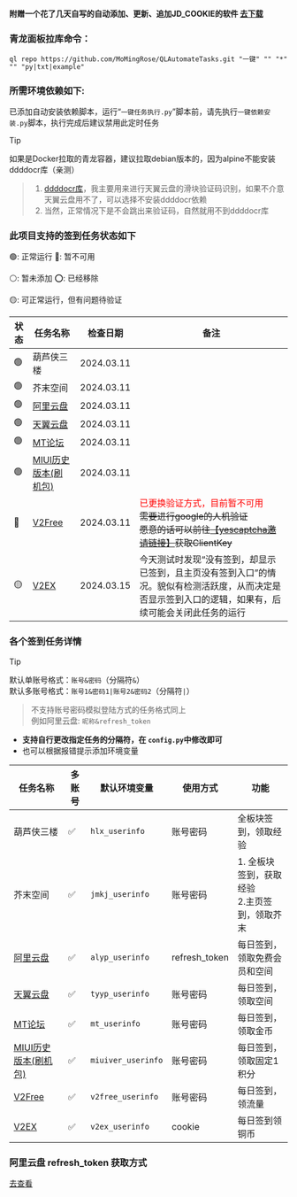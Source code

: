 #### 附赠一个花了几天自写的自动添加、更新、追加JD_COOKIE的软件 [去下载](https://github.com/MoMingRose/QLAutomateTasks/releases)

### 青龙面板拉库命令：

```shell
ql repo https://github.com/MoMingRose/QLAutomateTasks.git "一键" "" "*" "" "py|txt|example"
```

### 所需环境依赖如下:

已添加自动安装依赖脚本，运行“`一键任务执行.py`”脚本前，请先执行`一键依赖安装.py`脚本，执行完成后建议禁用此定时任务
> [!TIP]
> 如果是Docker拉取的青龙容器，建议拉取debian版本的，因为alpine不能安装ddddocr库（亲测）
> > 1. [ddddocr库](https://github.com/sml2h3/ddddocr)，我主要用来进行天翼云盘的滑块验证码识别，如果不介意天翼云盘用不了，可以选择不安装ddddocr依赖
> > 2. 当然，正常情况下是不会跳出来验证码，自然就用不到ddddocr库

### 此项目支持的签到任务状态如下

🟢: 正常运行 🔴: 暂不可用

⚪: 暂未添加 ⭕: 已经移除

🟡: 可正常运行，但有问题待验证

| 状态 | 任务名称                                  | 检查日期       | 备注                                                                                                                                                 |
|----|---------------------------------------|------------|----------------------------------------------------------------------------------------------------------------------------------------------------|
| 🟢 | 葫芦侠三楼                                 | 2024.03.11 |                                                                                                                                                    |
| 🟢 | 芥末空间                                  | 2024.03.11 |                                                                                                                                                    |
| 🟢 | [阿里云盘](https://www.alipan.com/)       | 2024.03.11 |                                                                                                                                                    |
| 🟢 | [天翼云盘](https://cloud.189.cn/)         | 2024.03.11 |                                                                                                                                                    |
| 🟢 | [MT论坛](https://bbs.binmt.cc/)         | 2024.03.11 |                                                                                                                                                    |
| 🟢 | [MIUI历史版本(刷机包)](https://miuiver.com/) | 2024.03.11 |                                                                                                                                                    |
| 🔴 | [V2Free](https://v2free.net/)         | 2024.03.11 | <font style="color:red">已更换验证方式，目前暂不可用</font><br/><s>需要进行google的人机验证<br>愿意的话可以前往[【yescaptcha邀请链接】](https://yescaptcha.com/i/jFtvBe)获取ClientKey</s> |
| 🟡 | [V2EX](https://www.v2ex.com/)         | 2024.03.15 | 今天测试时发现“没有签到，却显示已签到，且主页没有签到入口”的情况。貌似有检测活跃度，从而决定是否显示签到入口的逻辑，如果有，后续可能会关闭此任务的运行                                                                       |

### 各个签到任务详情

> [!TIP]
> 默认单账号格式：`账号&密码`（分隔符`&`）\
> 默认多账号格式：`账号1&密码1|账号2&密码2`（分隔符`|`）
> > 不支持账号密码模拟登陆方式的任务格式同上\
> > 例如阿里云盘: `昵称&refresh_token`
>

- <b>支持自行更改指定任务的分隔符，在 `config.py`中修改即可</b>
- 也可以根据报错提示添加环境变量

| 任务名称                                  | 多账号 | 默认环境变量             | 使用方式          | 功能                           |
|---------------------------------------|-----|--------------------|---------------|------------------------------|
| 葫芦侠三楼                                 | ✅   | `hlx_userinfo`     | 账号密码          | 全板块签到，领取经验                   |
| 芥末空间                                  | ✅   | `jmkj_userinfo`    | 账号密码          | 1. 全板块签到，获取经验<br>2.主页签到，领取芥末 |
| [阿里云盘](https://www.alipan.com/)       | ✅   | `alyp_userinfo`    | refresh_token | 每日签到，领取免费会员和空间               |
| [天翼云盘](https://cloud.189.cn/)         | ✅   | `tyyp_userinfo`    | 账号密码          | 每日签到，领取空间                    |
| [MT论坛](https://bbs.binmt.cc/)         | ✅   | `mt_userinfo`      | 账号密码          | 每日签到，领取金币                    |
| [MIUI历史版本(刷机包)](https://miuiver.com/) | ✅   | `miuiver_userinfo` | 账号密码          | 每日签到，领取固定1积分                 |
| [V2Free](https://v2free.net/)         | ✅   | `v2free_userinfo`  | 账号密码          | 每日签到，领流量                     |
| [V2EX](https://www.v2ex.com/)         | ✅   | `v2ex_userinfo`    | cookie        | 每日签到领铜币                      |

### 阿里云盘 refresh_token 获取方式

[去查看](docs/aliyun.md)
